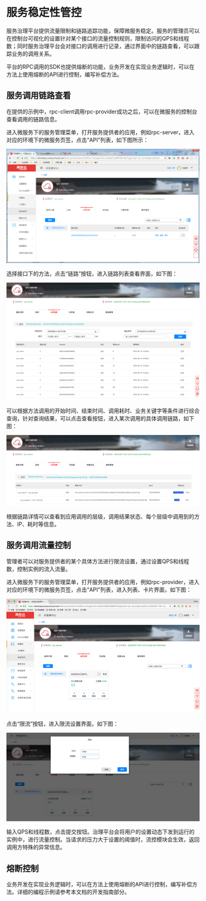 # 服务稳定性管控
服务治理平台提供流量限制和链路追踪功能，保障微服务稳定。服务的管理员可以在控制台可视化的设置针对某个接口的流量控制规则，限制访问的QPS和线程数；同时服务治理平台会对接口的调用进行记录，通过界面中的链路查看，可以跟踪业务的调用关系。

平台的RPC调用的SDK也提供熔断的功能，业务开发在实现业务逻辑时，可以在方法上使用熔断的API进行控制，编写补偿方法。

## 服务调用链路查看
在提供的示例中，rpc-client调用rpc-provider成功之后，可以在微服务的控制台查看调用的链路信息。

进入微服务下的服务管理菜单，打开服务提供者的应用，例如rpc-server，进入对应的环境下的微服务页签，点击“API”列表，如下图所示：

![](image/apilist.png)

选择接口下的方法，点击“链路”按钮，进入链路列表查看界面，如下图：

![](image/llck.png)

可以根据方法调用的开始时间、结束时间、调用耗时、业务关键字等条件进行综合查询，针对查询结果，可以点击查看按钮，进入某次调用的具体调用链路，如下图：

![](image/llxq.png)

根据链路详情可以查看到应用调用的层级，调用结果状态、每个层级中调用到的方法、IP、耗时等信息。

## 服务调用流量控制

管理者可以对服务提供者的某个具体方法进行限流设置，通过设置QPS和线程数，控制实例的流入流量。

进入微服务下的服务管理菜单，打开服务提供者的应用，例如rpc-provider，进入对应的环境下的微服务页签，点击“API”列表，进入列表、卡片界面，如下图：

![](image/apicard.png)

点击“限流”按钮，进入限流设置界面，如下图：

![](image/xlsz.png)

输入QPS和线程数，点击提交按钮。治理平台会将用户的设置动态下发到运行的实例中，进行流量控制。当请求的压力大于设置的阈值时，流控模块会生效，返回调用方特殊的异常信息。


## 熔断控制
业务开发在实现业务逻辑时，可以在方法上使用熔断的API进行控制，编写补偿方法。详细的编程示例请参考本文档的开发指南部分。





